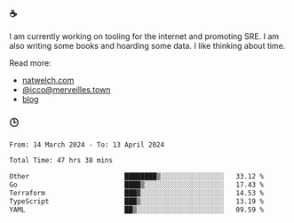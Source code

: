 ### ☕

I am currently working on tooling for the internet and promoting SRE. I am also writing some books and hoarding some data. I like thinking about time. 

Read more:

 - [natwelch.com](https://natwelch.com)
 - [@icco@merveilles.town](https://merveilles.town/@icco)
 - [blog](https://writing.natwelch.com)

### 🕒

<!--START_SECTION:waka-->

```txt
From: 14 March 2024 - To: 13 April 2024

Total Time: 47 hrs 38 mins

Other                        ████████▒░░░░░░░░░░░░░░░░   33.12 %
Go                           ████▒░░░░░░░░░░░░░░░░░░░░   17.43 %
Terraform                    ███▓░░░░░░░░░░░░░░░░░░░░░   14.53 %
TypeScript                   ███▒░░░░░░░░░░░░░░░░░░░░░   13.19 %
YAML                         ██▒░░░░░░░░░░░░░░░░░░░░░░   09.59 %
```

<!--END_SECTION:waka-->
